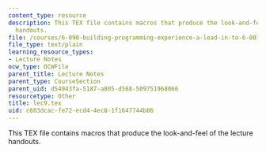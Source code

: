 ```yaml
---
content_type: resource
description: This TEX file contains macros that produce the look-and-feel of the lecture
  handouts.
file: /courses/6-090-building-programming-experience-a-lead-in-to-6-001-january-iap-2005/c603dcacfe72ecd44ec81f1647744b86_lec9.tex
file_type: text/plain
learning_resource_types:
- Lecture Notes
ocw_type: OCWFile
parent_title: Lecture Notes
parent_type: CourseSection
parent_uid: d54943fa-5187-a805-d568-509751968066
resourcetype: Other
title: lec9.tex
uid: c603dcac-fe72-ecd4-4ec8-1f1647744b86
---
```

This TEX file contains macros that produce the look-and-feel of the lecture handouts.

